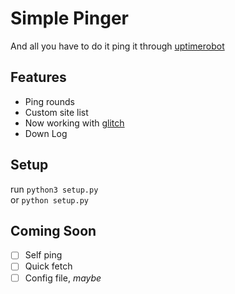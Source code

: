 # Simple Pinger

And all you have to do it ping it through [uptimerobot](https://uptimerobot.com)
<!-- want to remove pinging through uptimerobot -->

## Features
- Ping rounds
- Custom site list
- Now working with [glitch](https://glitch.com/)
- Down Log

## Setup
run `python3 setup.py`<br>
or `python setup.py`<br>

## Coming Soon
- [ ] Self ping
- [ ] Quick fetch
- [ ] Config file, _maybe_